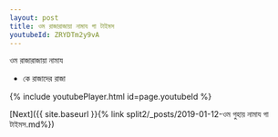 ```yaml
---
layout: post
title: ওম রাজারাজায়া নামায গা টাইমস
youtubeId: ZRYDTm2y9vA
---
```

 
 
 ওম রাজারাজায়া নামায  
 
 -  কে রাজাদের রাজা 
 
  
 
  
 
 
 
 
 
 


{% include youtubePlayer.html id=page.youtubeId %}
 
[Next]({{ site.baseurl }}{% link  split2/_posts/2019-01-12-ওম গুহায় নামায গা টাইমস.md%})
 
